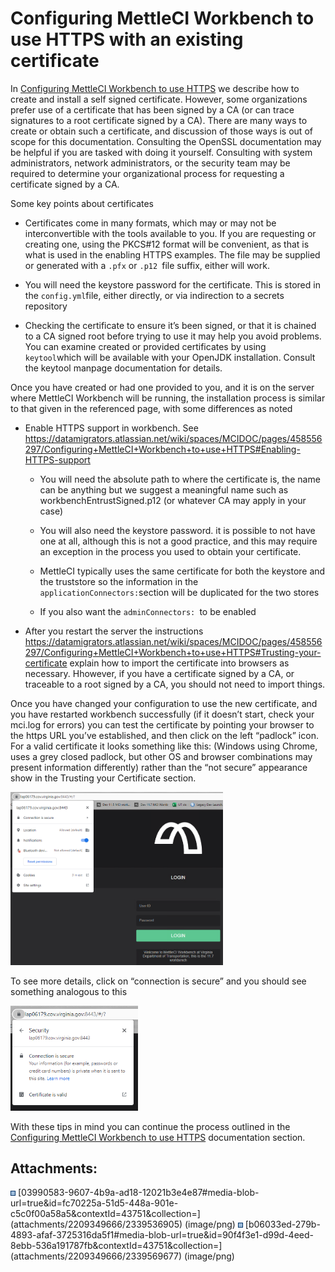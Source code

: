 # Configuring MettleCI Workbench to use HTTPS with an existing certificate

In <a href="Configuring_MettleCI_Workbench_to_use_HTTPS"
data-linked-resource-id="458556297" data-linked-resource-version="56"
data-linked-resource-type="page">Configuring MettleCI Workbench to use
HTTPS</a> we describe how to create and install a self signed
certificate. However, some organizations prefer use of a certificate
that has been signed by a CA (or can trace signatures to a root
certificate signed by a CA). There are many ways to create or obtain
such a certificate, and discussion of those ways is out of scope for
this documentation. Consulting the OpenSSL documentation may be helpful
if you are tasked with doing it yourself. Consulting with system
administrators, network administrators, or the security team may be
required to determine your organizational process for requesting a
certificate signed by a CA.

Some key points about certificates

-   Certificates come in many formats, which may or may not be
    interconvertible with the tools available to you. If you are
    requesting or creating one, using the PKCS#12 format will be
    convenient, as that is what is used in the enabling HTTPS examples.
    The file may be supplied or generated with a `.pfx` or `.p12 `file
    suffix, either will work.

-   You will need the keystore password for the certificate. This is
    stored in the `config.yml`file, either directly, or via indirection
    to a secrets repository

-   Checking the certificate to ensure it’s been signed, or that it is
    chained to a CA signed root before trying to use it may help you
    avoid problems. You can examine created or provided certificates by
    using` keytool`which will be available with your OpenJDK
    installation. Consult the keytool manpage documentation for details.

Once you have created or had one provided to you, and it is on the
server where MettleCI Workbench will be running, the installation
process is similar to that given in the referenced page, with some
differences as noted

-   Enable HTTPS support in workbench. See <a
    href="https://datamigrators.atlassian.net/wiki/spaces/MCIDOC/pages/458556297/Configuring+MettleCI+Workbench+to+use+HTTPS#Enabling-HTTPS-support"
    data-card-appearance="inline"
    rel="nofollow">https://datamigrators.atlassian.net/wiki/spaces/MCIDOC/pages/458556297/Configuring+MettleCI+Workbench+to+use+HTTPS#Enabling-HTTPS-support</a>

    -   You will need the absolute path to where the certificate is, the
        name can be anything but we suggest a meaningful name such as
        workbenchEntrustSigned.p12 (or whatever CA may apply in your
        case)

    -   You will also need the keystore password. it is possible to not
        have one at all, although this is not a good practice, and this
        may require an exception in the process you used to obtain your
        certificate.

    -   MettleCI typically uses the same certificate for both the
        keystore and the truststore so the information in the
        `applicationConnectors:`section will be duplicated for the two
        stores

    -   If you also want the `adminConnectors: `to be enabled

-   After you restart the server the instructions <a
    href="https://datamigrators.atlassian.net/wiki/spaces/MCIDOC/pages/458556297/Configuring+MettleCI+Workbench+to+use+HTTPS#Trusting-your-certificate"
    data-card-appearance="inline"
    rel="nofollow">https://datamigrators.atlassian.net/wiki/spaces/MCIDOC/pages/458556297/Configuring+MettleCI+Workbench+to+use+HTTPS#Trusting-your-certificate</a>
    explain how to import the certificate into browsers as necessary.
    Hhowever, if you have a certificate signed by a CA, or traceable to
    a root signed by a CA, you should not need to import things.

Once you have changed your configuration to use the new certificate, and
you have restarted workbench successfully (if it doesn’t start, check
your mci.log for errors) you can test the certificate by pointing your
browser to the https URL you’ve established, and then click on the left
“padlock” icon. For a valid certificate it looks something like this:
(Windows using Chrome, uses a grey closed padlock, but other OS and
browser combinations may present information differently) rather than
the “not secure” appearance show in the Trusting your Certificate
section.  

<img src="attachments/2209349666/2339536905?width=340"
class="image-left" loading="lazy"
data-image-src="attachments/2209349666/2339536905" data-height="682"
data-width="837" data-unresolved-comment-count="0"
data-linked-resource-id="2339536905" data-linked-resource-version="1"
data-linked-resource-type="attachment"
data-linked-resource-default-alias="03990583-9607-4b9a-ad18-12021b3e4e87#media-blob-url=true&amp;id=fc70225a-51d5-448a-901e-c5c0f00a58a5&amp;contextId=43751&amp;collection="
data-base-url="https://datamigrators.atlassian.net/wiki"
data-linked-resource-content-type="image/png"
data-linked-resource-container-id="2209349666"
data-linked-resource-container-version="6"
data-media-id="40576360-7024-498b-8708-f05182061992"
data-media-type="file" width="340" />

To see more details, click on “connection is secure” and you should see
something analogous to this

<img src="attachments/2209349666/2339569677?width=204"
class="image-left" loading="lazy"
data-image-src="attachments/2209349666/2339569677" data-height="277"
data-width="337" data-unresolved-comment-count="0"
data-linked-resource-id="2339569677" data-linked-resource-version="1"
data-linked-resource-type="attachment"
data-linked-resource-default-alias="b06033ed-279b-4893-afaf-3725316da5f1#media-blob-url=true&amp;id=90f4f3e1-d99d-4eed-8ebb-536a191787fb&amp;contextId=43751&amp;collection="
data-base-url="https://datamigrators.atlassian.net/wiki"
data-linked-resource-content-type="image/png"
data-linked-resource-container-id="2209349666"
data-linked-resource-container-version="6"
data-media-id="607fbafb-5930-4822-80af-4d7bde907f42"
data-media-type="file" width="204" />

With these tips in mind you can continue the process outlined in the
<a href="Configuring_MettleCI_Workbench_to_use_HTTPS"
data-linked-resource-id="458556297" data-linked-resource-version="56"
data-linked-resource-type="page">Configuring MettleCI Workbench to use
HTTPS</a> documentation section.

## Attachments:

<img src="images/icons/bullet_blue.gif" width="8" height="8" />
[03990583-9607-4b9a-ad18-12021b3e4e87#media-blob-url=true&id=fc70225a-51d5-448a-901e-c5c0f00a58a5&contextId=43751&collection=](attachments/2209349666/2339536905)
(image/png)  
<img src="images/icons/bullet_blue.gif" width="8" height="8" />
[b06033ed-279b-4893-afaf-3725316da5f1#media-blob-url=true&id=90f4f3e1-d99d-4eed-8ebb-536a191787fb&contextId=43751&collection=](attachments/2209349666/2339569677)
(image/png)  
